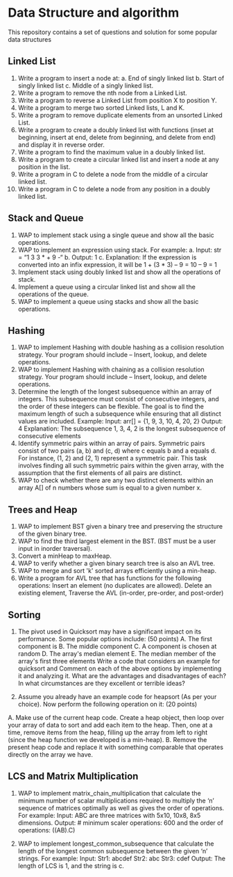 # Data Structure and algorithm
This repository contains a set of questions and solution for some popular data structures

## Linked List

1. Write a program to insert a node at:
a. End of singly linked list
b. Start of singly linked list
c. Middle of a singly linked list.
2. Write a program to remove the nth node from a Linked List.
3. Write a program to reverse a Linked List from position X to position Y.
4. Write a program to merge two sorted Linked lists, L and K.
5. Write a program to remove duplicate elements from an unsorted Linked List.
6. Write a program to create a doubly linked list with functions (inset at
beginning, insert at end, delete from beginning, and delete from end) and
display it in reverse order.
7. Write a program to find the maximum value in a doubly linked list.
8. Write a program to create a circular linked list and insert a node at any
position in the list.
9. Write a program in C to delete a node from the middle of a circular linked
list.
10. Write a program in C to delete a node from any position in a doubly
linked list.

## Stack and Queue

1. WAP to implement stack using a single queue and show all the basic
operations.
2. WAP to implement an expression using stack. For example:
a. Input: str = “1 3 3 * + 9 -“
b. Output: 1
c. Explanation: If the expression is converted into an infix
expression, it will be 1 + (3 * 3) – 9 = 10 – 9 = 1
3. Implement stack using doubly linked list and show all the operations
of stack.
4. Implement a queue using a circular linked list and show all the
operations of the queue.
5. WAP to implement a queue using stacks and show all the basic
operations.

## Hashing 

1. WAP to implement Hashing with double hashing as a collision resolution strategy. Your
program should include – Insert, lookup, and delete operations.
2. WAP to implement Hashing with chaining as a collision resolution strategy. Your program
should include – Insert, lookup, and delete operations.
3. Determine the length of the longest subsequence within an array of integers. This
subsequence must consist of consecutive integers, and the order of these integers can be
flexible. The goal is to find the maximum length of such a subsequence while ensuring that all
distinct values are included.
Example:
Input: arr[] = {1, 9, 3, 10, 4, 20, 2}
Output: 4
Explanation: The subsequence 1, 3, 4, 2 is the longest subsequence of consecutive elements
4. Identify symmetric pairs within an array of pairs. Symmetric pairs consist of two pairs (a, b)
and (c, d) where c equals b and a equals d. For instance, (1, 2) and (2, 1) represent a
symmetric pair. This task involves finding all such symmetric pairs within the given array, with
the assumption that the first elements of all pairs are distinct.
5. WAP to check whether there are any two distinct elements within an array A[] of n numbers
whose sum is equal to a given number x.

## Trees and Heap

1. WAP to implement BST given a binary tree and preserving the
structure of the given binary tree.
2. WAP to find the third largest element in the BST. (BST must be a user
input in inorder traversal).
3. Convert a minHeap to maxHeap.
4. WAP to verify whether a given binary search tree is also an AVL tree.
5. WAP to merge and sort 'k' sorted arrays efficiently using a min-heap.
6. Write a program for AVL tree that has functions for the following operations:
Insert an element (no duplicates are allowed).
Delete an existing element,
Traverse the AVL (in-order, pre-order, and post-order)

## Sorting

1. The pivot used in Quicksort may have a significant impact on its performance. Some
popular options include: (50 points)
A. The first component is
B. The middle component
C. A component is chosen at random
D. The array's median element
E. The median member of the array's first three elements
Write a code that considers an example for quicksort and Comment on each of the
above options by implementing it and analyzing it. What are the advantages and
disadvantages of each? In what circumstances are they excellent or terrible ideas?

2. Assume you already have an example code for heapsort (As per your choice). Now
perform the following operation on it: (20 points)

A. Make use of the current heap code. Create a heap object, then loop over your
array of data to sort and add each item to the heap. Then, one at a time, remove
items from the heap, filling up the array from left to right (since the heap function
we developed is a min-heap).
B. Remove the present heap code and replace it with something comparable that
operates directly on the array we have.

## LCS and Matrix Multiplication

1. WAP to implement matrix_chain_multiplication that calculate the minimum number of
scalar multiplications required to multiply the ‘n’ sequence of matrices optimally as well as gives
the order of operations.
For example:
Input: ABC are three matrices with 5x10, 10x8, 8x5 dimensions.
Output: # minimum scaler operations: 600 and the order of operations: ((AB).C)

2. WAP to implement longest_common_subsequence that calculate the length of the longest
common subsequence between the given ‘n’ strings.
For example:
Input:
Str1: abcdef
Str2: abc
Str3: cdef
Output: The length of LCS is 1, and the string is c.
